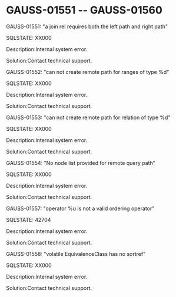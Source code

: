 # GAUSS-01551 -- GAUSS-01560<a name="EN-US_TOPIC_0302073591"></a>

GAUSS-01551: "a join rel requires both the left path and right path"

SQLSTATE: XX000

Description:Internal system error.

Solution:Contact technical support.

GAUSS-01552: "can not create remote path for ranges of type %d"

SQLSTATE: XX000

Description:Internal system error.

Solution:Contact technical support.

GAUSS-01553: "can not create remote path for relation of type %d"

SQLSTATE: XX000

Description:Internal system error.

Solution:Contact technical support.

GAUSS-01554: "No node list provided for remote query path"

SQLSTATE: XX000

Description:Internal system error.

Solution:Contact technical support.

GAUSS-01557: "operator %u is not a valid ordering operator"

SQLSTATE: 42704

Description:Internal system error.

Solution:Contact technical support.

GAUSS-01558: "volatile EquivalenceClass has no sortref"

SQLSTATE: XX000

Description:Internal system error.

Solution:Contact technical support.

